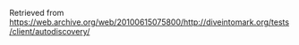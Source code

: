 Retrieved from https://web.archive.org/web/20100615075800/http://diveintomark.org/tests/client/autodiscovery/
